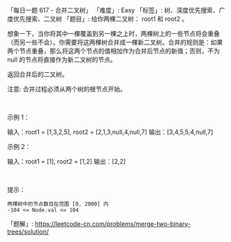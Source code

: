 「每日一题 617 - 合并二叉树」
「难度」: Easy
「标签」: 树、深度优先搜索、广度优先搜索、二叉树
「题目」: 给你两棵二叉树： root1 和 root2 。

想象一下，当你将其中一棵覆盖到另一棵之上时，两棵树上的一些节点将会重叠（而另一些不会）。你需要将这两棵树合并成一棵新二叉树。合并的规则是：如果两个节点重叠，那么将这两个节点的值相加作为合并后节点的新值；否则，不为 null 的节点将直接作为新二叉树的节点。

返回合并后的二叉树。

注意: 合并过程必须从两个树的根节点开始。

 

示例 1：

输入：root1 = [1,3,2,5], root2 = [2,1,3,null,4,null,7]
输出：[3,4,5,5,4,null,7]


示例 2：

输入：root1 = [1], root2 = [1,2]
输出：[2,2]


 

提示：


	两棵树中的节点数目在范围 [0, 2000] 内
	-104 <= Node.val <= 104



「题解」: https://leetcode-cn.com/problems/merge-two-binary-trees/solution/